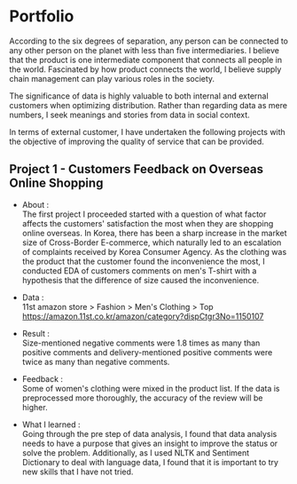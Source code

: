 # Portfolio

According to the six degrees of separation, any person can be connected to any other person on the planet with less than five intermediaries. I believe that the product is one intermediate component that connects all people in the world. Fascinated by how product connects the world, I believe supply chain management can play various roles in the society.

The significance of data is highly valuable to both internal and external customers when optimizing distribution. Rather than regarding data as mere numbers, I seek meanings and stories from data in social context.

In terms of external customer, I have undertaken the following projects with the objective of improving the quality of service that can be provided.

## Project 1 - Customers Feedback on Overseas Online Shopping
* About :\
The first project I proceeded started with a question of what factor affects the customers' satisfaction the most when they are shopping online overseas. In Korea, there has been a sharp increase in the market size of Cross-Border E-commerce, which naturally led to an escalation of complaints received by Korea Consumer Agency. As the clothing was the product that the customer found the inconvenience the most, I conducted EDA of customers comments on men's T-shirt with a hypothesis that the difference of size caused the inconvenience.

* Data :\
11st amazon store > Fashion > Men's Clothing > Top \
https://amazon.11st.co.kr/amazon/category?dispCtgr3No=1150107

* Result :\
Size-mentioned negative comments were 1.8 times as many than positive comments and delivery-mentioned positive comments were twice as many than negative comments.

* Feedback :\
Some of women's clothing were mixed in the product list. If the data is preprocessed more thoroughly, the accuracy of the review will be higher.

* What I learned :\
Going through the pre step of data analysis, I found that data analysis needs to have a purpose that gives an insight to improve the status or solve the problem. Additionally, as I used NLTK and Sentiment Dictionary to deal with language data, I found that it is important to try new skills that I have not tried.
